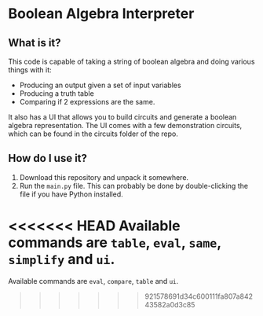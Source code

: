 # Boolean Algebra Interpreter
## What is it?
This code is capable of taking a string of boolean algebra and doing various things with it:
- Producing an output given a set of input variables
- Producing a truth table
- Comparing if 2 expressions are the same.

It also has a UI that allows you to build circuits and generate a boolean algebra representation. The UI comes with a few demonstration circuits, which can be found in the circuits folder of the repo.
## How do I use it?
1. Download this repository and unpack it somewhere.
2. Run the `main.py` file. This can probably be done by double-clicking the file if you have Python installed.

<<<<<<< HEAD
Available commands are `table`, `eval`, `same`, `simplify` and `ui`.
=======
Available commands are `eval`, `compare`, `table` and `ui`.
>>>>>>> 921578691d34c600111fa807a84243582a0d3c85

